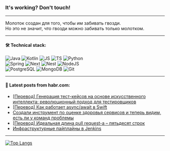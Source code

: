 ### It's working? Don't touch!

---
Молоток создан для того, чтобы им забивать гвозди. <br>
Но это не значит, что гвозди можно забивать только молотком.

---

#### 🛠️ Technical stack:

![Java](https://img.shields.io/badge/Java-informational?logo=Oracle&style=flat&logoColor=white&color=FF4500)
![Kotlin](https://img.shields.io/badge/Kotlin-informational?logo=Kotlin&style=flat&logoColor=white&color=774D97)
![JS](https://img.shields.io/badge/JS-informational?logo=javaScript&style=flat&logoColor=black&color=F7Df1E)
![TS](https://img.shields.io/badge/TypeScript-informational?logo=typeScript&style=flat&logoColor=black&color=017acc)
![Python](https://img.shields.io/badge/Python-informational?logo=Python&style=flat&logoColor=black&color=ffdd54) <br>
![Spring](https://img.shields.io/badge/SpringBoot-informational?logo=SpringBoot&style=flat&logoColor=white&color=6DB33F) 
![Next](https://img.shields.io/badge/Next.js-informational?logo=Next.js&style=flat&logoColor=white&color=3671a1)
![Nest](https://img.shields.io/badge/NestJS-informational?logo=NestJS&style=flat&logoColor=white&color=E0234E)
![NodeJS](https://img.shields.io/badge/NodeJS-informational?logo=node.js&style=flat&logoColor=white&color=70A760) <br>
![PostgreSQL](https://img.shields.io/badge/PostgreSQL-informational?logo=PostgreSQL&style=flat&logoColor=white&color=DAA520)
![MongoDB](https://img.shields.io/badge/MongoDB-informational?logo=MongoDB&style=flat&logoColor=white&color=870000)
![Git](https://img.shields.io/badge/Git-informational?logo=git&style=flat&logoColor=white&color=f74e28)

___

#### 💬 Latest posts from habr.com:

<!-- BLOG-POST-LIST:START -->
- [[Перевод] Генерация тест-кейсов на основе искусственного интеллекта: революционный подход для тестировщиков](https://habr.com/ru/articles/796623/?utm_source=habrahabr&utm_medium=rss&utm_campaign=796623)
- [[Перевод] Как работает async/await в Swift](https://habr.com/ru/companies/cleverpumpkin/articles/790782/?utm_source=habrahabr&utm_medium=rss&utm_campaign=790782)
- [Создали инструмент по оценке здоровья сервисов и теперь видим, есть ли у команд проблемы](https://habr.com/ru/companies/yoomoney/articles/796647/?utm_source=habrahabr&utm_medium=rss&utm_campaign=796647)
- [[Перевод] Идеальная длина pull request-а – пятьдесят строк](https://habr.com/ru/companies/productivity_inside/articles/796641/?utm_source=habrahabr&utm_medium=rss&utm_campaign=796641)
- [Инфраструктурные пайплайны в Jenkins](https://habr.com/ru/companies/otus/articles/795455/?utm_source=habrahabr&utm_medium=rss&utm_campaign=795455)
<!-- BLOG-POST-LIST:END -->

---
[![Top Langs](https://github-readme-stats-git-master-advtsetting-gmailcom.vercel.app/api/top-langs/?username=zloylis&langs_count=10&hide_title=false&title_color=e6edf3&size_weight=0.5&count_weight=0.5&layout=compact&hide_border=true&theme=dracula)](https://github.com/zloylis)

<!-- ![GitHub stats](https://github-readme-stats-git-master-advtsetting-gmailcom.vercel.app/api?username=zloylis&show_icons=true&hide_border=true&theme=dracula&hide_title=true&include_all_commits=true&count_private=true&hide=contribs&hide_rank=true) -->

